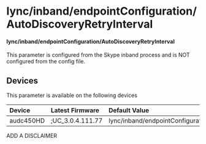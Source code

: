 ﻿---
description: lync/inband/endpointConfiguration/AutoDiscoveryRetryInterval
search:
    keywords: ['lync','inband','endpointConfiguration','AutoDiscoveryRetryInterval']
---

# lync/inband/endpointConfiguration/AutoDiscoveryRetryInterval

#### lync/inband/endpointConfiguration/AutoDiscoveryRetryInterval

This parameter is configured from the Skype inband process and is NOT configured from the config file.



## Devices
This parameter is available on the following devices

| Device | Latest Firmware | Default Value |
|:---|:---|:---|
| audc450HD | ;UC_3.0.4.111.77 | lync/inband/endpointConfiguration/AutoDiscoveryRetryInterval=180 

ADD A DISCLAIMER
